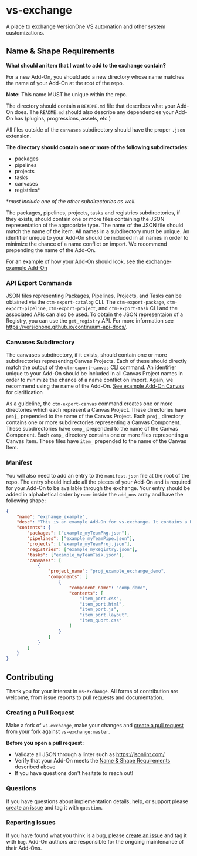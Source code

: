 # vs-exchange
A place to exchange VersionOne VS automation and other system customizations.

## Name & Shape Requirements

**What should an item that I want to add to the exchange contain?**

For a new Add-On, you should add a new directory whose name matches the name of your Add-On at the root of the repo. 

**Note:** This name MUST be unique within the repo.

The directory should contain a `README.md` file that describes what your Add-On does. The `README.md` should also describe any dependencies your Add-On has (plugins, progressions, assets, etc.)

All files outside of the `canvases` subdirectory should have the proper `.json` extension.

**The directory should contain one or more of the following subdirectories:**
  - packages
  - pipelines
  - projects
  - tasks
  - canvases
  - registries*

*_must include one of the other subdirectories as well._

The packages, pipelines, projects, tasks and registries subdirectories, if they exists, should contain one or more files containing the JSON representation of the appropriate type. The name of the JSON file should match the name of the item. All names in a subdirectory must be unique. An identifier unique to your Add-On should be included in all names in order to minimize the chance of a name conflict on import. We recommend prepending the name of the Add-On.

For an example of how your Add-On should look, see the [exchange-example Add-On](https://github.com/versionone/vs-exchange/tree/master/exchange_example)

### API Export Commands
JSON files representing Packages, Pipelines, Projects, and Tasks can be obtained via  the `ctm-export-catalog` CLI. The `ctm-export-package`, `ctm-export-pipeline`, `ctm-export-project`, and `ctm-export-task` CLI and the associated APIs can also be used. To obtain the JSON representaion of a Registry, you can use the `get_registry` API. For more information see https://versionone.github.io/continuum-api-docs/.

### Canvases Subdirectory
The canvases subdirectory, if it exists, should contain one or more subdirectories representing Canvas Projects. Each of these should directly match the output of the `ctm-export-canvas` CLI command. An identifier unique to your Add-On should be included in all Canvas Project names in order to minimize the chance of a name conflict on import. Again, we recommend using the name of the Add-On. [See example Add-On Canvas](https://github.com/versionone/vs-exchange/tree/master/exchange_example/canvases) for clarification

As a guideline, the `ctm-export-canvas` command creates one or more directories which each represent a Canvas Project. These directories have `proj_` prepended to the name of the Canvas Project. Each `proj_` directory contains one or more subdirectories representing a Canvas Component. These subdirectories have `comp_` prepended to the name of the Canvas Component. Each `comp_` directory contains one or more files representing a Canvas Item. These files have `item_` prepended to the name of the Canvas Item.

### Manifest
You will also need to add an entry to the `manifest.json` file at the root of the repo. The entry should include all the pieces of your Add-On and is required for your Add-On to be available through the exchange. Your entry should be added in alphabetical order by `name` inside the `add_ons` array and have the following shape:
  
```json
{
    "name": "exchange_example",
    "desc": "This is an example Add-On for vs-exchange. It contains a README.md file to provide a brief description of the Add-On, as well as a list of the Project, Package, Pipeline, Task, Canvas, and Registry documents included in the Add-On. Please use this as a guideline for how to structure a new Add-On that you wish to submit to the exchange.",
    "contents": {
        "packages": ["example_myTeamPkg.json"],
        "pipelines": ["example_myTeamPipe.json"],
        "projects": ["example_myTeamProj.json"],
        "registries": ["example_myRegistry.json"],
        "tasks": ["example_myTeamTask.json"],
        "canvases": [
            {
                "project_name": "proj_example_exchange_demo",
                "components": [
                    {
                        "component_name": "comp_demo",
                        "contents": [
                            "item_port.css",
                            "item_port.html",
                            "item_port.js",
                            "item_port.layout",
                            "item_quort.css"
                        ]
                    }
                ]
            }
        ]
    }
}
```

## Contributing

Thank you for your interest in `vs-exchange`. All forms of contribution are welcome, from issue reports to pull requests and documentation.

### Creating a Pull Request
Make a fork of `vs-exchange`, make your changes and [create a pull request](https://github.com/versionone/vs-exchange/pulls) from your fork against `vs-exchange:master`.

**Before you open a pull request:**
- Validate all JSON through a linter such as https://jsonlint.com/
- Verify that your Add-On meets the [Name & Shape Requirements](https://github.com/versionone/vs-exchange#name--shape-requirements) described above
- If you have questions don't hesitate to reach out!

### Questions
If you have questions about implementation details, help, or support please [create an issue](https://github.com/versionone/vs-exchange/issues) and tag it with `question`.

### Reporting Issues
If you have found what you think is a bug, please [create an issue](https://github.com/versionone/vs-exchange/issues) and tag it with `bug`. Add-On authors are responsible for the ongoing maintenance of their Add-Ons.
